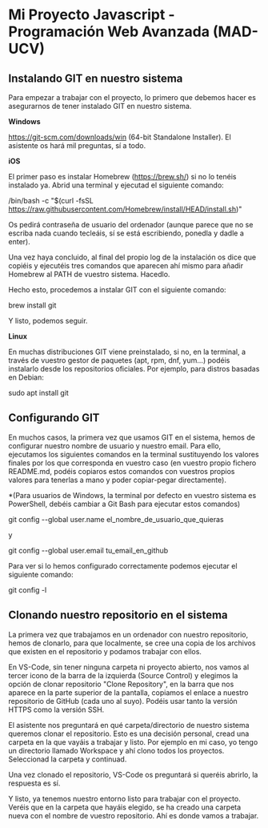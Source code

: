 # Mi Proyecto Javascript - Programación Web Avanzada (MAD-UCV)

## Instalando GIT en nuestro sistema

Para empezar a trabajar con el proyecto, lo primero que debemos hacer es asegurarnos de tener instalado GIT en nuestro sistema.

**Windows**

https://git-scm.com/downloads/win (64-bit Standalone Installer). El asistente os hará mil preguntas, sí a todo.

**iOS**

El primer paso es instalar Homebrew (https://brew.sh/) si no lo tenéis instalado ya.  Abrid una terminal y ejecutad el siguiente comando:

/bin/bash -c "$(curl -fsSL https://raw.githubusercontent.com/Homebrew/install/HEAD/install.sh)"

Os pedirá contraseña de usuario del ordenador (aunque parece que no se escriba nada cuando tecleáis, sí se está escribiendo, ponedla y dadle a enter).

Una vez haya concluido, al final del propio log de la instalación os dice que copiéis y ejecutéis tres comandos que aparecen ahí mismo para añadir Homebrew al PATH de vuestro sistema. Hacedlo.

Hecho esto, procedemos a instalar GIT con el siguiente comando: 

brew install git

Y listo, podemos seguir.

**Linux**

En muchas distribuciones GIT viene preinstalado, si no, en la terminal, a través de vuestro gestor de paquetes (apt, rpm, dnf, yum...) podéis instalarlo desde los repositorios oficiales. Por ejemplo, para distros basadas en Debian:

sudo apt install git

## Configurando GIT

En muchos casos, la primera vez que usamos GIT en el sistema, hemos de configurar nuestro nombre de usuario y nuestro email. Para ello, ejecutamos los siguientes comandos en la terminal sustituyendo los valores finales por los que corresponda en vuestro caso (en vuestro propio fichero README.md, podéis copiaros estos comandos con vuestros propios valores para tenerlas a mano y poder copiar-pegar directamente).

*(Para usuarios de Windows, la terminal por defecto en vuestro sistema es PowerShell, debéis cambiar a Git Bash para ejecutar estos comandos)

git config --global user.name el_nombre_de_usuario_que_quieras

y

git config --global user.email tu_email_en_github

Para ver si lo hemos configurado correctamente podemos ejecutar el siguiente comando:

git config -l

## Clonando nuestro repositorio en el sistema

La primera vez que trabajamos en un ordenador con nuestro repositorio, hemos de clonarlo, para que localmente, se cree una copia de los archivos que existen en el repositorio y podamos trabajar con ellos.

En VS-Code, sin tener ninguna carpeta ni proyecto abierto, nos vamos al tercer icono de la barra de la izquierda (Source Control) y elegimos la opción de clonar repositorio "Clone Repository", en la barra que nos aparece en la parte superior de la pantalla, copiamos el enlace a nuestro repositorio de GitHub (cada uno al suyo). Podéis usar tanto la versión HTTPS como la versión SSH.

El asistente nos preguntará en qué carpeta/directorio de nuestro sistema queremos clonar el repositorio. Esto es una decisión personal, cread una carpeta en la que vayáis a trabajar y listo. Por ejemplo en mi caso, yo tengo un directorio llamado Workspace y ahí clono todos los proyectos. Seleccionad la carpeta y continuad.

Una vez clonado el repositorio, VS-Code os preguntará si queréis abrirlo, la respuesta es sí.

Y listo, ya tenemos nuestro entorno listo para trabajar con el proyecto. Veréis que en la carpeta que hayáis elegido, se ha creado una carpeta nueva con el nombre de vuestro repositorio. Ahí es donde vamos a trabajar.
